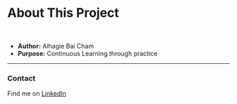 # About This Project
 <br>

* **Author:** Alhagie Bai Cham
* **Purpose:** Continuous Learning through practice

---

### Contact

Find me on [LinkedIn](https://www.linkedin.com/in/alhagiebaicham)